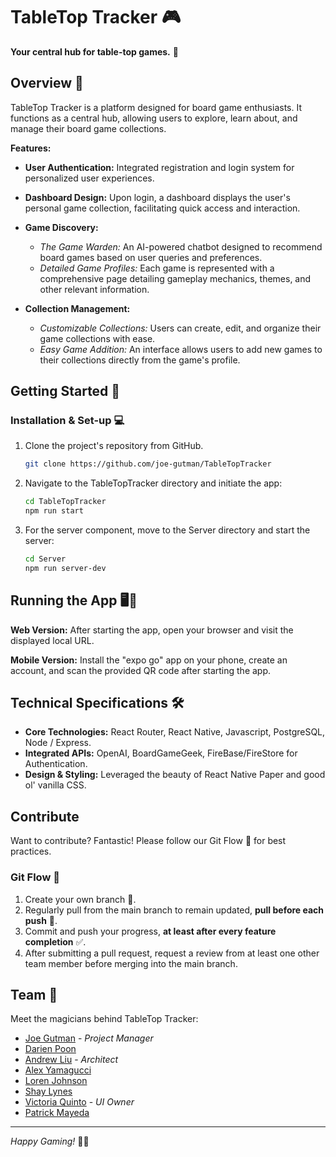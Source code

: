 # TableTop Tracker 🎮

**Your central hub for table-top games.** 🎲

## Overview 📝

TableTop Tracker is a platform designed for board game enthusiasts. It functions as a central hub, allowing users to explore, learn about, and manage their board game collections.

**Features:**

- **User Authentication:** Integrated registration and login system for personalized user experiences.

- **Dashboard Design:** Upon login, a dashboard displays the user's personal game collection, facilitating quick access and interaction.

- **Game Discovery:** 
  - *The Game Warden:* An AI-powered chatbot designed to recommend board games based on user queries and preferences.
  - *Detailed Game Profiles:* Each game is represented with a comprehensive page detailing gameplay mechanics, themes, and other relevant information.

- **Collection Management:** 
  - *Customizable Collections:* Users can create, edit, and organize their game collections with ease.
  - *Easy Game Addition:* An interface allows users to add new games to their collections directly from the game's profile.

<!--- 
![App Screenshot Placeholder](./path_to_image.jpg)
*Above: A glimpse of the TableTop Tracker. More visuals coming soon!*
-->

## Getting Started 🚀

### Installation & Set-up 💻

1. Clone the project's repository from GitHub.
    ```bash
    git clone https://github.com/joe-gutman/TableTopTracker
    ```

2. Navigate to the TableTopTracker directory and initiate the app:

    ```bash
    cd TableTopTracker
    npm run start
    ```
3. For the server component, move to the Server directory and start the server:
    ``` bash
    cd Server
    npm run server-dev
    ```
## Running the App 🖥️📱

**Web Version:** After starting the app, open your browser and visit the displayed local URL.

**Mobile Version:** Install the "expo go" app on your phone, create an account, and scan the provided QR code after starting the app.

## Technical Specifications 🛠️

- **Core Technologies:** React Router, React Native, Javascript, PostgreSQL, Node / Express.
- **Integrated APIs:** OpenAI, BoardGameGeek, FireBase/FireStore for Authentication.
- **Design & Styling:** Leveraged the beauty of React Native Paper and good ol' vanilla CSS.

## Contribute

Want to contribute? Fantastic! Please follow our Git Flow 🌊 for best practices.

### Git Flow 🌊

1. Create your own branch 🌿.
2. Regularly pull from the main branch to remain updated, **pull before each push** 🔄.
3. Commit and push your progress, **at least after every feature completion** ✅.
4. After submitting a pull request, request a review from at least one other team member before merging into the main branch.

## Team 👥

Meet the magicians behind TableTop Tracker:

- [Joe Gutman](https://github.com/joe-gutman) - *Project Manager*
- [Darien Poon](https://github.com/darien-poon)
- [Andrew Liu](https://github.com/andeliuliu) - *Architect*
- [Alex Yamagucci](https://github.com/ayamagucci)
- [Loren Johnson](https://github.com/L-ren)
- [Shay Lynes](https://github.com/WarrenLynes)
- [Victoria Quinto](https://github.com/victoriajquinto) - *UI Owner*
- [Patrick Mayeda](https://github.com/mayedap)

---

*Happy Gaming!* 🎲👾
